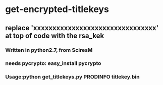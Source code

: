 # get-encrypted-titlekeys

## replace 'xxxxxxxxxxxxxxxxxxxxxxxxxxxxxxxx' at top of code with the rsa_kek

### Written in python2.7, from SciresM
### needs pycrypto: easy_install pycrypto
### Usage:python get_titlekeys.py PRODINFO titlekey.bin
